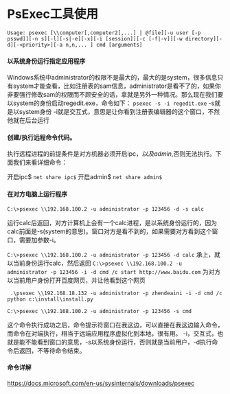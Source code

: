# PsExec工具使用

```
Usage: psexec [\\computer[,computer2[,...] | @file][-u user [-p psswd]][-n s][-l][-s|-e][-x][-i [session]][-c [-f|-v]][-w directory][-d][-<priority>][-a n,n,... ] cmd [arguments]
```

#### 以系统身份运行指定应用程序
Windows系统中administrator的权限不是最大的，最大的是system，很多信息只有system才能查看，比如注册表的sam信息，administrator是看不了的，如果你非要强行修改sam的权限而不顾安全的话，拿就是另外一种情况。那么现在我们要以system的身份启动regedit.exe，命令如下：
```psexec -s -i regedit.exe```
-s就是以system身份
-i就是交互式，意思是让你看到注册表编辑器的这个窗口，不然他就在后台运行

#### 创建/执行远程命令代码。
执行远程进程的前提条件是对方机器必须开启ipc$，以及admin$,否则无法执行。下面我们来看详细命令：

开启ipc$
```net share ipc$```
开启admin$
```net share admin$```

#### 在对方电脑上运行程序
```C:\>psexec \\192.168.100.2 -u administrator -p 123456 -d -s calc```

运行calc后返回，对方计算机上会有一个calc进程，是以系统身份运行的，因为calc前面是-s(system的意思)。窗口对方是看不到的，如果需要对方看到这个窗口，需要加参数-i。

```C:\>psexec \\192.168.100.2 -u administrator -p 123456 -d calc```
承上，就以当前身份运行calc，然后返回
```C:\>psexec \\192.168.100.2 -u administrator -p 123456 -i -d cmd /c start http://www.baidu.com```
为对方以当前用户身份打开百度网页，并让他看到这个网页

``` .\psexec \\192.168.18.132 -u administrator -p zhendeaini -i -d cmd /c python c:\install\install.py```

```C:\>psexec \\192.168.100.2 -u administrator -p 123456 -s cmd```

这个命令执行成功之后，命令提示符窗口在我这边，可以直接在我这边输入命令，而命令在对端执行，相当于远端应用程序虚拟化到本地，很有用。
-i，交互式，也就是能不能看到窗口的意思，-s以系统身份运行，否则就是当前用户，-d执行命令后返回，不等待命令结束。

#### 命令详解
https://docs.microsoft.com/en-us/sysinternals/downloads/psexec